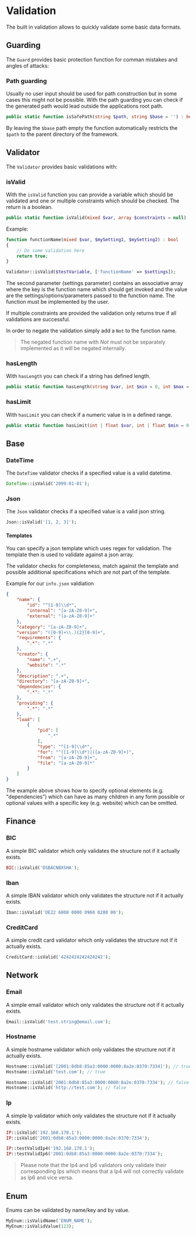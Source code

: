 # Validation

The built in validation allows to quickly validate some basic data formats.

## Guarding

The `Guard` provides basic protection function for comman mistakes and angles of attacks:

### Path guarding

Usually no user input should be used for path construction but in some cases this might not be possible. With the path guarding you can check if the generated path would lead outside the applications root path.

```php
public static function isSafePath(string $path, string $base = '') : bool;
```

By leaving the `$base` path empty the function automatically restricts the `$path` to the parent directory of the framework.

## Validator

The `Validator` provides basic validations with:

### isValid

With the `isValid` function you can provide a variable which should be validated and one or multiple constraints which should be checked. The return is a boolean.

```php
public static function isValid(mixed $var, array $constraints = null) : bool;
```

Example:

```php
function functionName(mixed $var, $mySetting1, $mySetting2) : bool
{
	// Do some validation here
	return true;
}

Validator::isValid($testVariable, ['functionName' => $settings]);
```

The second parameter (settings parameter) contains an associative array where the key is the function name which should get invoked and the value are the settings/options/parameters passed to the function name. The function must be implemented by the user.

If multiple constraints are provided the validation only returns true if all validations are successful.

In order to negate the validation simply add a `Not` to the function name.

> The negated function name with *Not* must not be separately implemented as it will be negated internally.

### hasLength

With `hasLength` you can check if a string has defined length.

```php
public static function hasLength(string $var, int $min = 0, int $max = \PHP_INT_MAX) : bool;
```

### hasLimit

With `hasLimit` you can check if a numeric value is in a defined range.

```php
public static function hasLimit(int | float $var, int | float $min = 0, int | float $max = \PHP_INT_MAX) : bool;
```

## Base

### DateTime

The `DateTime` validator checks if a specified value is a valid datetime.

```php
DateTime::isValid('2099-01-01');
```

### Json

The `Json` validator checks if a specified value is a valid json string.

```php
Json::isValid('[1, 2, 3]');
```

#### Templates

You can specify a json template which uses regex for validation. The template then is used to validate against a json array.

The validator checks for completeness, match against the template and possible additional specifications which are not part of the template.

Example for our `info.json` valdiation

```json
{
    "name": {
        "id": "^[1-9]\\d*",
        "internal": "[a-zA-Z0-9]+",
        "external": "[a-zA-Z0-9]+"
    },
    "category": "[a-zA-Z0-9]+",
    "version": "([0-9]+\\.){2}[0-9]+",
    "requirements": {
        ".*": ".*"
    },
    "creator": {
        "name": ".+",
        "website": ".*"
    },
    "description": ".+",
    "directory": "[a-zA-Z0-9]+",
    "dependencies": {
        ".*": ".*"
    },
    "providing": {
        ".*": ".*"
    },
    "load": [
        {
            "pid": [
                ".*"
            ],
            "type": "^[1-9]\\d*",
            "for": "^([1-9]\\d*)|([a-zA-Z0-9]+)",
            "from": "[a-zA-Z0-9]+",
            "file": "[a-zA-Z0-9]*"
        }
    ]
}

```

The example above shows how to specify optional elements (e.g. "dependencies") which can have as many children in any form possible or optional values with a specific key (e.g. website) which can be omitted.

## Finance

### BIC

A simple BIC validator which only validates the structure not if it actually exists.

```php
BIC::isValid('DSBACNBXSHA');
```

### Iban

A simple IBAN validator which only validates the structure not if it actually exists.

```php
Iban::isValid('DE22 6008 0000 0960 0280 00');
```

### CreditCard

A simple credit card validator which only validates the structure not if it actually exists.

```php
CreditCard::isValid('4242424242424242');
```

## Network

### Email

A simple email validator which only validates the structure not if it actually exists.

```php
Email::isValid('test.string@email.com');
```

### Hostname

A simple hostname validator which only validates the structure not if it actually exists.

```php
Hostname::isValid('[2001:0db8:85a3:0000:0000:8a2e:0370:7334]'); // true
Hostname::isValid('test.com'); // true

Hostname::isValid('2001:0db8:85a3:0000:0000:8a2e:0370:7334'); // false
Hostname::isValid('http://test.com'); // false
```

### Ip

A simple Ip validator which only validates the structure not if it actually exists.

```php
IP::isValid('192.168.178.1');
IP::isValid('2001:0db8:85a3:0000:0000:8a2e:0370:7334');

IP::testValidIp4('192.168.178.1');
IP::testValidIp6('2001:0db8:85a3:0000:0000:8a2e:0370:7334');
```

> Please note that the Ip4 and Ip6 validators only validate their corresponding Ips which means that a Ip4 will not correctly validate as Ip6 and vice versa.

## Enum

Enums can be validated by name/key and by value.

```php
MyEnum::isValidName('ENUM_NAME');
MyEnum::isValidValue(123);
```